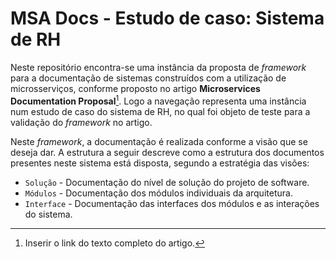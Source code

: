 # MSA Docs - Estudo de caso: Sistema de RH

Neste repositório encontra-se uma instância da proposta de _framework_ para a
documentação de sistemas construídos com a utilização de microsserviços,
conforme proposto no artigo **Microservices Documentation Proposal**[^1]. Logo a
navegação representa uma instância num estudo de caso do sistema de RH, no qual
foi objeto de teste para a validação do _framework_ no artigo.

Neste _framework_, a documentação é realizada conforme a visão que se deseja dar.
A estrutura a seguir descreve como a estrutura dos documentos presentes neste
sistema está disposta, segundo a estratégia das visões:

- `Solução` - Documentação do nível de solução do projeto de software.
- `Módulos` - Documentação dos módulos individuais da arquitetura.
- `Interface` - Documentação das interfaces dos módulos e as interações do sistema.

[^1]: Inserir o link do texto completo do artigo.
